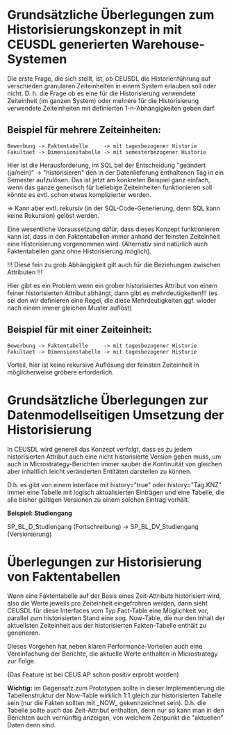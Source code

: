 Grundsätzliche Überlegungen zum Historisierungskonzept in mit CEUSDL generierten Warehouse-Systemen
===================================================================================================

Die erste Frage, die sich stellt, ist, ob CEUSDL die Historienführung auf verschieden granularen
Zeiteinheiten in einem System erlauben soll oder nicht. D. h. die Frage ob es eine für die Historisierung
verwendete Zeiteinheit (im ganzen System) oder mehrere für die Historisierung verwendete
Zeiteinheiten mit definierten 1-n-Abhängigkeiten geben darf.

Beispiel für mehrere Zeiteinheiten:
-----------------------------------

```
Bewerbung -> Faktentabelle     -> mit tagesbezogener Historie
Fakultaet -> Dimensionstabelle -> mit semesterbezogener Historie
```

Hier ist die Herausforderung, im SQL bei der Entscheidung "geändert (ja/nein)" -> "historisieren"
den in der Datenlieferung enthaltenen Tag in ein Semester aufzulösen. Das ist jetzt am
konkreten Beispiel ganz einfach, wenn das ganze generisch für beliebige Zeiteinheiten
funktionieren soll könnte es evtl. schon etwas komplizierter werden.

=> Kann aber evtl. rekursiv (in der SQL-Code-Generierung, denn SQL kann keine Rekursion) gelöst werden.

Eine wesentliche Voraussetzung dafür, dass dieses Konzept funktionieren kann ist, dass in den Faktentabellen
immer anhand der feinsten Zeiteinheit eine Historisierung vorgenommen wird. (Alternativ sind natürlich
auch Faktentabellen ganz ohne Historisierung möglich). 

!!! Diese fein zu grob Abhängigkeit gilt auch für die Beziehungen zwischen Attributen !!!

Hier gibt es ein Problem wenn ein grober historisiertes Attribut von einem feiner historisierten
Attribut abhängt, dann gibt es mehrdeutigkeiten!!! (es sei den wir definieren eine Regel, die
diese Mehrdeutigkeiten ggf. wieder nach einem immer gleichen Muster auflöst)

Beispiel für mit einer Zeiteinheit:
-----------------------------------

```
Bewerbung -> Faktentabelle     -> mit tagesbezogener Historie
Fakultaet -> Dimensionstabelle -> mit tagesbezogener Historie
```

Vorteil, hier ist keine rekursive Auflösung der feinsten Zeiteinheit
in möglicherweise gröbere erforderlich.

Grundsätzliche Überlegungen zur Datenmodellseitigen Umsetzung der Historisierung
================================================================================

In CEUSDL wird generell das Konzept verfolgt, dass es zu jedem historisierten Attribut
auch eine nicht historisierte Version geben muss, um auch in Microstrategy-Berichten
immer sauber die Kontinuität von gleichen aber inhaltlich leicht veränderten Entitäten
darstellen zu können.

D.h. es gibt von einem interface mit history="true" oder history="Tag.KNZ" immer eine Tabelle
mit logisch aktualisierten Einträgen und eine Tabelle, die alle bisher gültigen Versionen
zu einem solchen Eintrag vorhält.

__Beispiel: Studiengang__

SP\_BL\_D\_Studiengang (Fortschreibung) -> SP\_BL\_DV\_Studiengang (Versionierung)

Überlegungen zur Historisierung von Faktentabellen
==================================================

Wenn eine Faktentabelle auf der Basis eines Zeit-Attributs historisiert wird, also die Werte
jeweils pro Zeiteinheit eingefrohren werden, dann sieht CEUSDL für diese Interfaces vom Typ
Fact-Table eine Möglichkeit vor, parallel zum historisierten Stand eine sog. Now-Table, die
nur den Inhalt der aktuellsten Zeiteinheit aus der historisierten Fakten-Tabelle enthält zu
generieren.

Dieses Vorgehen hat neben klaren Performance-Vorteilen auch eine Vereinfachung der Berichte,
die aktuelle Werte enthalten in Microstrategy zur Folge.

(Das Feature ist bei CEUS AP schon positiv erprobt worden)

__Wichtig:__ im Gegensatz zum Prototypen sollte in dieser Implementierung die Tabellenstruktur
der Now-Table wirklich 1:1 gleich zur historisierten Tabelle sein (nur die Fakten sollten mit \_NOW\_ gekennzeichnet sein). 
D.h. die Tabelle sollte auch das Zeit-Attribut enthalten, denn nur so kann man in den
Berichten auch vernünftig anzeigen, von welchem Zeitpunkt die "aktuellen" Daten denn sind.